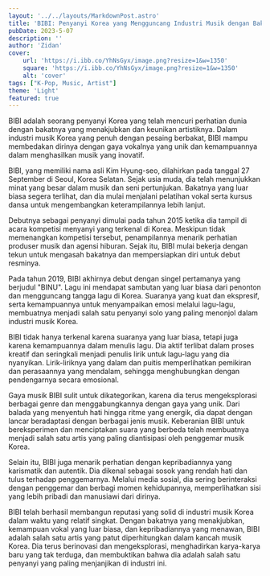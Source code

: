 ```yaml
---
layout: '../../layouts/MarkdownPost.astro'
title: 'BIBI: Penyanyi Korea yang Mengguncang Industri Musik dengan Bakatnya yang Menakjubkan'
pubDate: 2023-5-07
description: ''
author: 'Zidan'
cover:
    url: 'https://i.ibb.co/YhNsGyx/image.png?resize=1&w=1350'
    square: 'https://i.ibb.co/YhNsGyx/image.png?resize=1&w=1350'
    alt: 'cover'
tags: ["K-Pop, Music, Artist"]
theme: 'Light'
featured: true
---
```




BIBI adalah seorang penyanyi Korea yang telah mencuri perhatian dunia dengan bakatnya yang menakjubkan dan keunikan artistiknya. Dalam industri musik Korea yang penuh dengan pesaing berbakat, BIBI mampu membedakan dirinya dengan gaya vokalnya yang unik dan kemampuannya dalam menghasilkan musik yang inovatif.

BIBI, yang memiliki nama asli Kim Hyung-seo, dilahirkan pada tanggal 27 September di Seoul, Korea Selatan. Sejak usia muda, dia telah menunjukkan minat yang besar dalam musik dan seni pertunjukan. Bakatnya yang luar biasa segera terlihat, dan dia mulai menjalani pelatihan vokal serta kursus dansa untuk mengembangkan keterampilannya lebih lanjut.

Debutnya sebagai penyanyi dimulai pada tahun 2015 ketika dia tampil di acara kompetisi menyanyi yang terkenal di Korea. Meskipun tidak memenangkan kompetisi tersebut, penampilannya menarik perhatian produser musik dan agensi hiburan. Sejak itu, BIBI mulai bekerja dengan tekun untuk mengasah bakatnya dan mempersiapkan diri untuk debut resminya.

Pada tahun 2019, BIBI akhirnya debut dengan singel pertamanya yang berjudul "BINU". Lagu ini mendapat sambutan yang luar biasa dari penonton dan mengguncang tangga lagu di Korea. Suaranya yang kuat dan ekspresif, serta kemampuannya untuk menyampaikan emosi melalui lagu-lagu, membuatnya menjadi salah satu penyanyi solo yang paling menonjol dalam industri musik Korea.

BIBI tidak hanya terkenal karena suaranya yang luar biasa, tetapi juga karena kemampuannya dalam menulis lagu. Dia aktif terlibat dalam proses kreatif dan seringkali menjadi penulis lirik untuk lagu-lagu yang dia nyanyikan. Lirik-liriknya yang dalam dan puitis memperlihatkan pemikiran dan perasaannya yang mendalam, sehingga menghubungkan dengan pendengarnya secara emosional.

Gaya musik BIBI sulit untuk dikategorikan, karena dia terus mengeksplorasi berbagai genre dan menggabungkannya dengan gaya yang unik. Dari balada yang menyentuh hati hingga ritme yang energik, dia dapat dengan lancar beradaptasi dengan berbagai jenis musik. Keberanian BIBI untuk bereksperimen dan menciptakan suara yang berbeda telah membuatnya menjadi salah satu artis yang paling diantisipasi oleh penggemar musik Korea.

Selain itu, BIBI juga menarik perhatian dengan kepribadiannya yang karismatik dan autentik. Dia dikenal sebagai sosok yang rendah hati dan tulus terhadap penggemarnya. Melalui media sosial, dia sering berinteraksi dengan penggemar dan berbagi momen kehidupannya, memperlihatkan sisi yang lebih pribadi dan manusiawi dari dirinya.

BIBI telah berhasil membangun reputasi yang solid di industri musik Korea dalam waktu yang relatif singkat. Dengan bakatnya yang menakjubkan, kemampuan vokal yang luar biasa, dan kepribadiannya yang menawan, BIBI adalah salah satu artis yang patut diperhitungkan dalam kancah musik Korea. Dia terus berinovasi dan mengeksplorasi, menghadirkan karya-karya baru yang tak terduga, dan membuktikan bahwa dia adalah salah satu penyanyi yang paling menjanjikan di industri ini.
